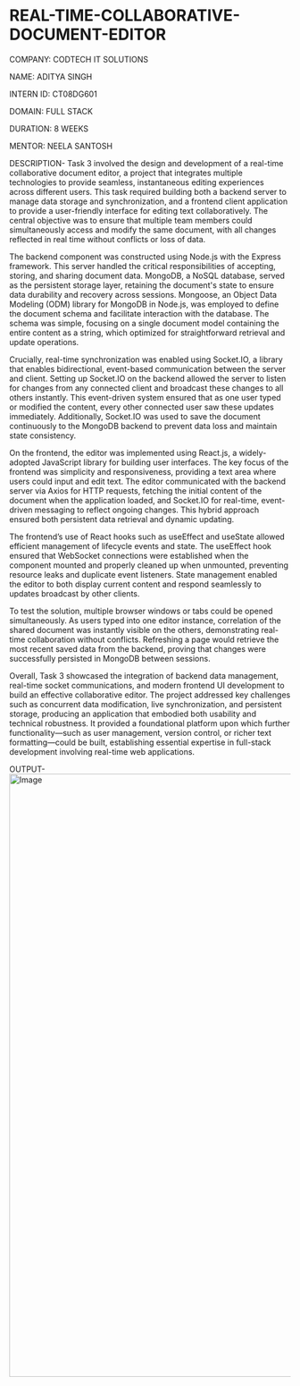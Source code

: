 # REAL-TIME-COLLABORATIVE-DOCUMENT-EDITOR

COMPANY: CODTECH IT SOLUTIONS

NAME: ADITYA SINGH

INTERN ID: CT08DG601

DOMAIN: FULL STACK

DURATION: 8 WEEKS

MENTOR: NEELA SANTOSH

DESCRIPTION-
Task 3 involved the design and development of a real-time collaborative document editor, a project that integrates multiple technologies to provide seamless, instantaneous editing experiences across different users. This task required building both a backend server to manage data storage and synchronization, and a frontend client application to provide a user-friendly interface for editing text collaboratively. The central objective was to ensure that multiple team members could simultaneously access and modify the same document, with all changes reflected in real time without conflicts or loss of data.

The backend component was constructed using Node.js with the Express framework. This server handled the critical responsibilities of accepting, storing, and sharing document data. MongoDB, a NoSQL database, served as the persistent storage layer, retaining the document's state to ensure data durability and recovery across sessions. Mongoose, an Object Data Modeling (ODM) library for MongoDB in Node.js, was employed to define the document schema and facilitate interaction with the database. The schema was simple, focusing on a single document model containing the entire content as a string, which optimized for straightforward retrieval and update operations.

Crucially, real-time synchronization was enabled using Socket.IO, a library that enables bidirectional, event-based communication between the server and client. Setting up Socket.IO on the backend allowed the server to listen for changes from any connected client and broadcast these changes to all others instantly. This event-driven system ensured that as one user typed or modified the content, every other connected user saw these updates immediately. Additionally, Socket.IO was used to save the document continuously to the MongoDB backend to prevent data loss and maintain state consistency.

On the frontend, the editor was implemented using React.js, a widely-adopted JavaScript library for building user interfaces. The key focus of the frontend was simplicity and responsiveness, providing a text area where users could input and edit text. The editor communicated with the backend server via Axios for HTTP requests, fetching the initial content of the document when the application loaded, and Socket.IO for real-time, event-driven messaging to reflect ongoing changes. This hybrid approach ensured both persistent data retrieval and dynamic updating.

The frontend’s use of React hooks such as useEffect and useState allowed efficient management of lifecycle events and state. The useEffect hook ensured that WebSocket connections were established when the component mounted and properly cleaned up when unmounted, preventing resource leaks and duplicate event listeners. State management enabled the editor to both display current content and respond seamlessly to updates broadcast by other clients.

To test the solution, multiple browser windows or tabs could be opened simultaneously. As users typed into one editor instance, correlation of the shared document was instantly visible on the others, demonstrating real-time collaboration without conflicts. Refreshing a page would retrieve the most recent saved data from the backend, proving that changes were successfully persisted in MongoDB between sessions.

Overall, Task 3 showcased the integration of backend data management, real-time socket communications, and modern frontend UI development to build an effective collaborative editor. The project addressed key challenges such as concurrent data modification, live synchronization, and persistent storage, producing an application that embodied both usability and technical robustness. It provided a foundational platform upon which further functionality—such as user management, version control, or richer text formatting—could be built, establishing essential expertise in full-stack development involving real-time web applications.

OUTPUT-
<img width="1919" height="1079" alt="Image" src="https://github.com/user-attachments/assets/3f6eee15-0c27-4eac-9654-3234f6a3d3a3" />
